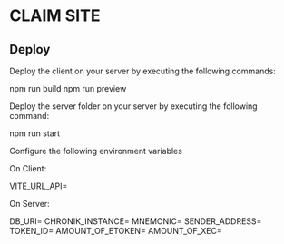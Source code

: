 # CLAIM SITE

## Deploy

Deploy the client on your server by executing the following commands:

npm run build
npm run preview

Deploy the server folder on your server by executing the following command:

npm run start

Configure the following environment variables

On Client:

VITE_URL_API=

On Server:

DB_URI=
CHRONIK_INSTANCE=
MNEMONIC=
SENDER_ADDRESS=
TOKEN_ID=
AMOUNT_OF_ETOKEN=
AMOUNT_OF_XEC=